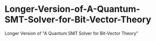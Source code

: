 # Longer-Version-of-A-Quantum-SMT-Solver-for-Bit-Vector-Theory
Longer Version of "A Quantum SMT Solver for Bit-Vector Theory"
